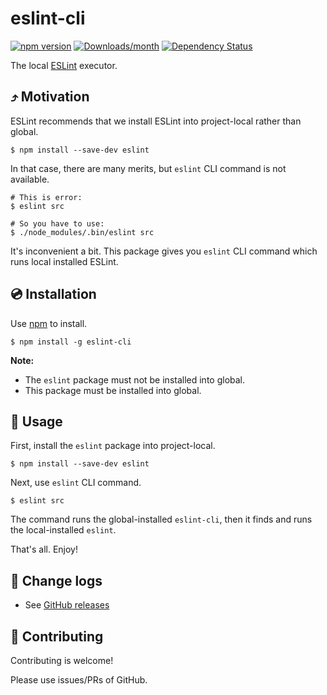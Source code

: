 # eslint-cli

[![npm version](https://img.shields.io/npm/v/eslint-cli.svg)](https://www.npmjs.com/package/eslint-cli)
[![Downloads/month](https://img.shields.io/npm/dm/eslint-cli.svg)](http://www.npmtrends.com/eslint-cli)
[![Dependency Status](https://david-dm.org/eslint/eslint-cli.svg)](https://david-dm.org/eslint/eslint-cli)

The local [ESLint] executor.

## ⤴️ Motivation

ESLint recommends that we install ESLint into project-local rather than global.

    $ npm install --save-dev eslint

In that case, there are many merits, but `eslint` CLI command is not available.

    # This is error:
    $ eslint src

    # So you have to use:
    $ ./node_modules/.bin/eslint src

It's inconvenient a bit. This package gives you `eslint` CLI command which runs local installed ESLint.

## 💿 Installation

Use [npm] to install.

    $ npm install -g eslint-cli

**Note:**

- The `eslint` package must not be installed into global.
- This package must be installed into global.

## 📖 Usage

First, install the `eslint` package into project-local.

    $ npm install --save-dev eslint

Next, use `eslint` CLI command.

    $ eslint src

The command runs the global-installed `eslint-cli`, then it finds and runs the local-installed `eslint`.

That's all. Enjoy!

## 📰 Change logs

- See [GitHub releases](https://github.com/eslint/eslint-cli/releases)

## 🍻 Contributing

Contributing is welcome!

Please use issues/PRs of GitHub.

[eslint]: http://eslint.org/
[npm]: https://www.npmjs.com/
